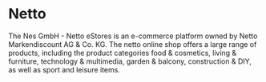   # Netto

<div class="container-toc"></div>

The Nes GmbH - Netto eStores is an e-commerce platform owned by Netto Markendiscount AG & Co. KG. The netto online shop offers a large range of products, including the product categories food & cosmetics, living & furniture, technology & multimedia, garden & balcony, construction & DIY, as well as sport and leisure items.